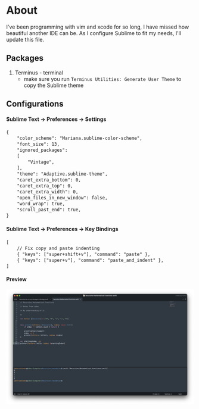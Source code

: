 # About

I've been programming with vim and xcode for so long, I have missed how beautiful another IDE can be. As I configure Sublime to fit my needs, I'll update this file.

## Packages
1. Terminus - terminal
	- make sure you run `Terminus Utilities: Generate User Theme` to copy the Sublime theme

## Configurations

#### Sublime Text -> Preferences -> Settings

```
{
	"color_scheme": "Mariana.sublime-color-scheme",
	"font_size": 13,
	"ignored_packages":
	[
		"Vintage",
	],
	"theme": "Adaptive.sublime-theme",
	"caret_extra_bottom": 0,
	"caret_extra_top": 0,
	"caret_extra_width": 0,
	"open_files_in_new_window": false,
	"word_wrap": true,
	"scroll_past_end": true,
}
```

#### Sublime Text -> Preferences -> Key Bindings

```
[
	// Fix copy and paste indenting
	{ "keys": ["super+shift+v"], "command": "paste" },
	{ "keys": ["super+v"], "command": "paste_and_indent" },
]
```
#### Preview

![Preview](./preview.png "Preview")
